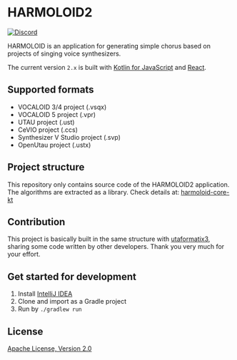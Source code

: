 # HARMOLOID2

[![Discord](https://img.shields.io/discord/984044285584359444?style=for-the-badge&label=discord&logo=discord&logoColor=ffffff&color=7389D8&labelColor=6A7EC2)](https://discord.gg/TyEcQ6P73y)

HARMOLOID is an application for generating simple chorus based on projects of singing voice synthesizers.

The current version `2.x` is built with [Kotlin for JavaScript](https://kotlinlang.org/docs/js-overview.html)
and [React](https://github.com/facebook/react).

## Supported formats

- VOCALOID 3/4 project (.vsqx)
- VOCALOID 5 project (.vpr)
- UTAU project (.ust)
- CeVIO project (.ccs)
- Synthesizer V Studio project (.svp)
- OpenUtau project (.ustx)

## Project structure

This repository only contains source code of the HARMOLOID2 application. The algorithms are extracted as a library.
Check details at: [harmoloid-core-kt](https://github.com/sdercolin/harmoloid-core-kt)

## Contribution

This project is basically built in the same structure with [utaformatix3](https://github.com/sdercolin/utaformatix3),
sharing some code written by other developers. Thank you very much for your effort.

## Get started for development

1. Install [IntelliJ IDEA](https://www.jetbrains.com/idea/)
2. Clone and import as a Gradle project
3. Run by `./gradlew run`

## License

[Apache License, Version 2.0](https://github.com/sdercolin/harmoloid2/blob/main/LICENSE.md)
